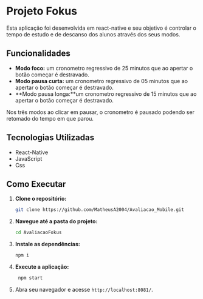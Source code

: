 # Projeto Fokus

Esta aplicação foi desenvolvida em react-native e seu objetivo é controlar o tempo de estudo e de descanso dos alunos através dos seus modos.

## Funcionalidades

* **Modo foco:** um cronometro regressivo de 25 minutos que ao apertar o botão começar é destravado.
* **Modo pausa curta:** um cronometro regressivo de 05 minutos que ao apertar o botão começar é destravado.
* **Modo pausa longa:**um cronometro regressivo de 15 minutos que ao apertar o botão começar é destravado.

Nos três modos ao clicar em pausar, o cronometro é pausado podendo ser retomado do tempo em que parou.


## Tecnologias Utilizadas

* React-Native
* JavaScript
* Css


## Como Executar

1.  **Clone o repositório:**
    ```bash
    git clone https://github.com/MatheusA2004/Avaliacao_Mobile.git
    ```

2.  **Navegue até a pasta do projeto:**
    ```bash
    cd AvaliacaoFokus
    ```

3.  **Instale as dependências:**
    ```bash
    npm i
    ```

4.  **Execute a aplicação:**
    ```bash
     npm start
    ```

5.  Abra seu navegador e acesse `http://localhost:8081/`.
